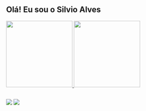 ## Olá! Eu sou o Silvio Alves 
 <div>
  <a href="https://github.com/silvioalvesmelo">
  <img height="180em" src="https://github-readme-stats.vercel.app/api?username=silvioalvesmelo&show_icons=true&theme=dracula&include_all_commits=true&count_private=true"/>
  <img height="180em" src="https://github-readme-stats.vercel.app/api/top-langs/?username=silvioalvesmelo&layout=compact&langs_count=7&theme=dark"/>
</div>
 
##
 
<div> 
<a href = "mailto:silvioalves.melo@hotmail.com"><img src="https://img.shields.io/badge/-Gmail-%23333?style=for-the-badge&logo=gmail&logoColor=white" target="_blank"></a>
<a href="https://www.linkedin.com/in/silvioalvesmelo" target="_blank"><img src="https://img.shields.io/badge/-LinkedIn-%230077B5?style=for-the-badge&logo=linkedin&logoColor=white" target="_blank"></a> 
 
</div>
